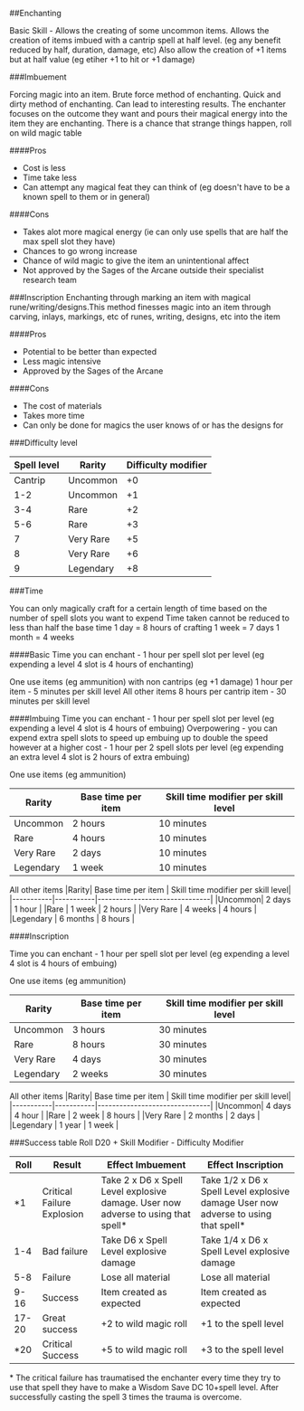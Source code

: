 ##Enchanting

Basic Skill - Allows the creating of some uncommon items. Allows the creation of items imbued with a cantrip spell at half level. (eg any benefit reduced by half, duration, damage, etc)
Also allow the creation of +1 items but at half value (eg etiher +1 to hit or +1 damage)

###Imbuement

Forcing magic into an item. Brute force method of enchanting. Quick and dirty method of enchanting. Can lead to interesting results. The enchanter focuses on the outcome they want and pours their magical energy into the item they are enchanting. There is a chance that strange things happen, roll on wild magic table

####Pros
* Cost is less
* Time take less
* Can attempt any magical feat they can think of (eg doesn't have to be a known spell to them or in general)

####Cons
* Takes alot more magical energy (ie can only use spells that are half the max spell slot they have)
* Chances to go wrong increase
* Chance of wild magic to give the item an unintentional affect
* Not approved by the Sages of the Arcane outside their specialist research team

###Inscription
Enchanting through marking an item with magical rune/writing/designs.This method finesses magic into an item through carving, inlays, markings, etc of runes, writing, designs, etc into the item

####Pros
* Potential to be better than expected
* Less magic intensive
* Approved by the Sages of the Arcane

####Cons
* The cost of materials
* Takes more time
* Can only be done for magics the user knows of or has the designs for

###Difficulty level

|Spell level|Rarity|Difficulty modifier|
|-----------|------|-------------------|
|Cantrip|Uncommon| +0|
|1-2|Uncommon|+1|
|3-4|Rare|+2|
|5-6|Rare|+3|
|7|Very Rare|+5|
|8|Very Rare|+6|
|9|Legendary|+8|

###Time

You can only magically craft for a certain length of time based on the number of spell slots you want to expend
Time taken cannot be reduced to less than half the base time
1 day = 8 hours of crafting
1 week = 7 days
1 month = 4 weeks

####Basic
Time you can enchant - 1 hour per spell slot per level (eg expending a level 4 slot is 4 hours of enchanting)

One use items (eg ammunition) with non cantrips (eg +1 damage)
1 hour per item - 5 minutes per skill level
All other items 
8 hours per cantrip item - 30 minutes per skill level

####Imbuing
Time you can enchant - 1 hour per spell slot per level (eg expending a level 4 slot is 4 hours of embuing)
Overpowering - you can expend extra spell slots to speed up embuing up to double the speed however at a higher cost - 1 hour per 2 spell slots per level (eg expending an extra level 4 slot is 2 hours of extra embuing) 

One use items (eg ammunition)

|Rarity| Base time per item | Skill time modifier per skill level|
|-----------|-----------|-------------------------------|
|Uncommon| 2 hours | 10 minutes |
|Rare | 4 hours | 10 minutes |
|Very Rare | 2 days | 10 minutes |
|Legendary | 1 week | 10 minutes |

All other items
|Rarity| Base time per item | Skill time modifier per skill level|
|-----------|-----------|-------------------------------|
|Uncommon| 2 days | 1 hour |
|Rare | 1 week | 2 hours |
|Very Rare | 4 weeks | 4 hours |
|Legendary | 6 months | 8 hours |

####Inscription

Time you can enchant - 1 hour per spell slot per level (eg expending a level 4 slot is 4 hours of embuing)

One use items (eg ammunition)

|Rarity| Base time per item | Skill time modifier per skill level|
|-----------|-----------|-------------------------------|
|Uncommon| 3 hours | 30 minutes |
|Rare | 8 hours | 30 minutes |
|Very Rare | 4 days | 30 minutes |
|Legendary | 2 weeks | 30 minutes |

All other items
|Rarity| Base time per item | Skill time modifier per skill level|
|-----------|-----------|-------------------------------|
|Uncommon| 4 days | 4 hour |
|Rare | 2 week | 8 hours |
|Very Rare | 2 months | 2 days |
|Legendary | 1 year | 1 week |

###Success table
Roll D20 + Skill Modifier - Difficulty Modifier

|Roll|Result|Effect Imbuement|Effect Inscription|
|----|------|----------------|------------------|
|\*1 | Critical Failure Explosion | Take 2 x D6 x Spell Level explosive damage. User now adverse to using that spell\*| Take 1/2 x D6 x Spell Level explosive damage User now adverse to using that spell\*|
|1-4| Bad failure |  Take D6 x Spell Level explosive damage| Take 1/4 x D6 x Spell Level explosive damage|
|5-8 | Failure | Lose all material | Lose all material |
|9-16 | Success | Item created as expected | Item created as expected|
|17-20 | Great success |+2 to wild magic roll | +1 to the spell level|
|\*20 | Critical Success | +5 to wild magic roll | +3 to the spell level|

\* The critical failure has traumatised the enchanter every time they try to use that spell they have to make a Wisdom Save DC 10+spell level. After successfully casting the spell 3 times the trauma is overcome.

